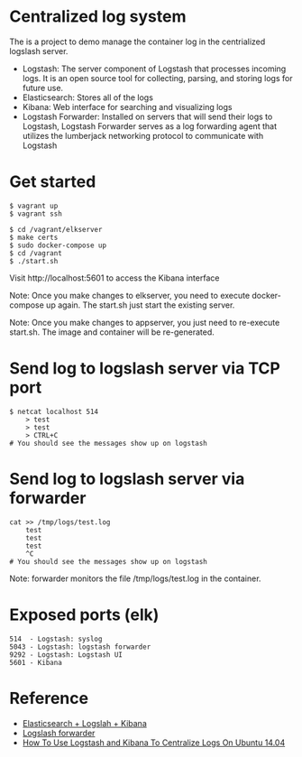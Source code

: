 Centralized log system
============

The is a project to demo manage the container log in the centrialized logslash server.

 - Logstash: The server component of Logstash that processes incoming logs. It is an open source tool for collecting, parsing, and storing logs for future use. 
 - Elasticsearch: Stores all of the logs
 - Kibana: Web interface for searching and visualizing logs
 - Logstash Forwarder: Installed on servers that will send their logs to Logstash, Logstash Forwarder serves as a log forwarding agent that utilizes the lumberjack networking protocol to communicate with Logstash

Get started
====

	$ vagrant up
	$ vagrant ssh

	$ cd /vagrant/elkserver
	$ make certs
	$ sudo docker-compose up
	$ cd /vagrant
	$ ./start.sh

Visit http://localhost:5601 to access the Kibana interface

Note: Once you make changes to elkserver, you need to execute docker-compose up again. The start.sh just start the existing server.

Note: Once you make changes to appserver, you just need to re-execute start.sh. The image and container will be re-generated.

Send log to logslash server via TCP port
====

	$ netcat localhost 514
	    > test
	    > test
	    > CTRL+C
	# You should see the messages show up on logstash

Send log to logslash server via forwarder
====
	cat >> /tmp/logs/test.log
		test
		test
		test
		^C
	# You should see the messages show up on logstash

Note: forwarder monitors the file /tmp/logs/test.log in the container.

Exposed ports (elk)
====

	514  - Logstash: syslog
	5043 - Logstash: logstash forwarder
	9292 - Logstash: Logstash UI
	5601 - Kibana

Reference
====

 - [Elasticsearch + Logslah + Kibana](https://github.com/denibertovic/elk-stack-docker)
 - [Logslash forwarder](https://github.com/denibertovic/logstash-forwarder-dockerfile)
 - [How To Use Logstash and Kibana To Centralize Logs On Ubuntu 14.04](https://www.digitalocean.com/community/tutorials/how-to-use-logstash-and-kibana-to-centralize-and-visualize-logs-on-ubuntu-14-04)

